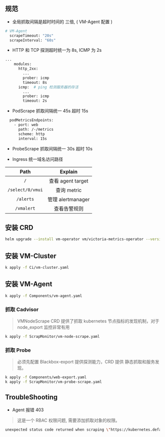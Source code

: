 ## 规范

- 全局抓取间隔是超时时间的 三倍, ( VM-Agent 配置 )

```sh
# VM-Agent
  scrapeTimeout: "20s"
  scrapeInterval: "60s"
```
- HTTP 和 TCP 探测超时统一为 8s, ICMP 为 2s

```sh
...
    modules:
      http_2xx:
        ...
        prober: icmp
        timeout: 8s
      icmp:  # ping 检测服务器的存活
        ...
        prober: icmp
        timeout: 2s
```
- PodScrape 抓取间隔统一 45s 超时 15s

```sh
  podMetricsEndpoints:
    - port: web
      path: /-/metrics
      scheme: http
      interval: 15s
```
- ProbeScrape 抓取间隔统一 30s 超时 10s

- Ingress 统一域名访问路径

|       Path       |      Explain      |
| :--------------: | :---------------: |
|       `/`        | 查看 agent target |
| `/select/0/vmui` |    查询 metric    |
|    `/alerts`     | 管理 alertmanager |
|    `/vmalert`    |   查看告警规则    |

## 安装 CRD

```sh
helm upgrade --install vm-operator vm/victoria-metrics-operator --version 0.27.9 -f values.yaml -n vm-operator --create-namespace
```

## 安装 VM-Cluster

```sh
k apply -f Ci/vm-cluster.yaml
```

## 安装 VM-Agent

```sh
k apply -f Components/vm-agent.yaml
```

### 抓取 Cadvisor

>VMNodeScrape CRD 提供了抓取 kubernetes 节点指标的发现机制，对于 node_export 监控非常有用
```sh
k apply -f ScrapMonitor/vm-node-scrape.yaml
```

### 抓取 Probe

>必须先配置 Blackbox-export 提供探测能力，CRD 提供 静态抓取和服务发现。
```sh
k apply -f Components/web-export.yaml
k apply -f ScrapMonitor/vm-probe-scrape.yaml
```

## TroubleShooting

- Agent 报错 403

>这是一个 RBAC 权限问题, 需要添加抓取对象的权限。 
```sh
unexpected status code returned when scraping \"https://kubernetes.default.svc:443/api/v1/nodes/worker-2/proxy/metrics/cadvisor\": 403; expecting 200
```
